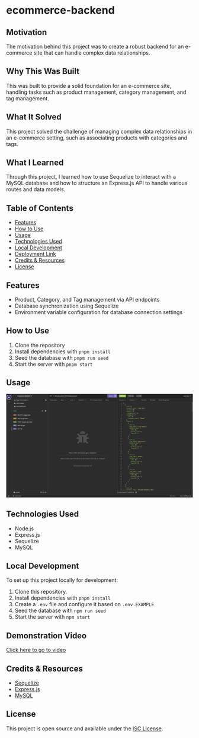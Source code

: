 # ecommerce-backend

## Motivation

The motivation behind this project was to create a robust backend for an e-commerce site that can handle complex data relationships.

## Why This Was Built

This was built to provide a solid foundation for an e-commerce site, handling tasks such as product management, category management, and tag management.

## What It Solved

This project solved the challenge of managing complex data relationships in an e-commerce setting, such as associating products with categories and tags.

## What I Learned

Through this project, I learned how to use Sequelize to interact with a MySQL database and how to structure an Express.js API to handle various routes and data models.

## Table of Contents

- [Features](#features)
- [How to Use](#how-to-use)
- [Usage](#usage)
- [Technologies Used](#technologies-used)
- [Local Development](#local-development)
- [Deployment Link](#deployment-link)
- [Credits & Resources](#credits--resources)
- [License](#license)

## Features

- Product, Category, and Tag management via API endpoints
- Database synchronization using Sequelize
- Environment variable configuration for database connection settings

## How to Use

1. Clone the repository
2. Install dependencies with `pnpm install`
3. Seed the database with `pnpm run seed`
4. Start the server with `pnpm start`

## Usage

![screenshot of the site in use](assets/screenshot.png)

## Technologies Used

- Node.js
- Express.js
- Sequelize
- MySQL

## Local Development

To set up this project locally for development:

1. Clone this repository.
2. Install dependencies with `pnpm install`
3. Create a `.env` file and configure it based on `.env.EXAMPLE`
4. Seed the database with `npm run seed`
5. Start the server with `npm start`

## Demonstration Video

[Click here to go to video](https://youtu.be/9Xg-BknkBL4)

## Credits & Resources

- [Sequelize](https://sequelize.org/)
- [Express.js](https://expressjs.com/)
- [MySQL](https://www.mysql.com/)

## License

This project is open source and available under the [ISC License](LICENSE).
